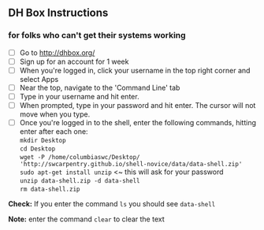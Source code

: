 ## DH Box Instructions
### for folks who can't get their systems working

- [ ] Go to http://dhbox.org/
- [ ] Sign up for an account for 1 week
- [ ] When you're logged in, click your username in the top right corner and select Apps
- [ ] Near the top, navigate to the 'Command Line' tab
- [ ] Type in your username and hit enter.
- [ ] When prompted, type in your password and hit enter. The cursor will not move when you type.
- [ ] Once you're logged in to the shell, enter the following commands, hitting enter after each one:<br>
      `mkdir Desktop`<br>
      `cd Desktop`<br>
      `wget -P /home/columbiaswc/Desktop/ 'http://swcarpentry.github.io/shell-novice/data/data-shell.zip'`<br>
      `sudo apt-get install unzip` <~ this will ask for your password<br>
      `unzip data-shell.zip -d data-shell`<br>
      `rm data-shell.zip`
      
__Check:__ If you enter the command `ls` you should see `data-shell`
      
__Note:__ enter the command `clear` to clear the text
